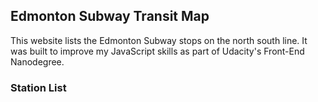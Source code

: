 ## Edmonton Subway Transit Map

This website lists the Edmonton Subway stops on the north south line. It was built to improve my JavaScript skills as part of Udacity's Front-End Nanodegree.

### Station List

